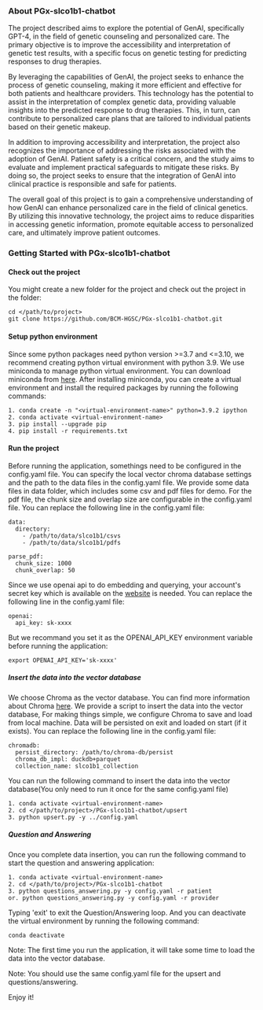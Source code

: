 ### About PGx-slco1b1-chatbot

The project described aims to explore the potential of GenAI, specifically GPT-4, in the field of genetic counseling and personalized care. The primary objective is to improve the accessibility and interpretation of genetic test results, with a specific focus on genetic testing for predicting responses to drug therapies.

By leveraging the capabilities of GenAI, the project seeks to enhance the process of genetic counseling, making it more efficient and effective for both patients and healthcare providers. This technology has the potential to assist in the interpretation of complex genetic data, providing valuable insights into the predicted response to drug therapies. This, in turn, can contribute to personalized care plans that are tailored to individual patients based on their genetic makeup.

In addition to improving accessibility and interpretation, the project also recognizes the importance of addressing the risks associated with the adoption of GenAI. Patient safety is a critical concern, and the study aims to evaluate and implement practical safeguards to mitigate these risks. By doing so, the project seeks to ensure that the integration of GenAI into clinical practice is responsible and safe for patients.

The overall goal of this project is to gain a comprehensive understanding of how GenAI can enhance personalized care in the field of clinical genetics. By utilizing this innovative technology, the project aims to reduce disparities in accessing genetic information, promote equitable access to personalized care, and ultimately improve patient outcomes.

### Getting Started with PGx-slco1b1-chatbot
#### Check out the project
You might create a new folder for the project and check out the project in the folder:
```commandline
cd </path/to/project>
git clone https://github.com/BCM-HGSC/PGx-slco1b1-chatbot.git
```
#### Setup python environment

Since some python packages need python version >=3.7 and <=3.10, we recommend creating python virtual environment with python 3.9. We use miniconda to manage python virtual environment. You can download miniconda from [here](https://docs.conda.io/en/latest/miniconda.html). After installing miniconda, you can create a virtual environment and install the required packages by running the following commands:

```
1. conda create -n "<virtual-environment-name>" python=3.9.2 ipython
2. conda activate <virtual-environment-name>
3. pip install --upgrade pip
4. pip install -r requirements.txt
```

#### Run the project
Before running the application, somethings need to be configured in the config.yaml file. You can specify the local vector chroma database settings and the path to the data files in the config.yaml file. We provide some data files in data folder, which includes some csv and pdf files for demo. For the pdf file, the chunk size and overlap size are configurable in the config.yaml file. You can replace the following line in the config.yaml file:
```commandline
data:
  directory:
    - /path/to/data/slco1b1/csvs
    - /path/to/data/slco1b1/pdfs

parse_pdf:
  chunk_size: 1000
  chunk_overlap: 50

```
Since we use openai api to do embedding and querying, your account's secret key which is available on the [website](https://platform.openai.com/account/api-keys) is needed. You can replace the following line in the config.yaml file:
```
openai:
  api_key: sk-xxxx
```

But we recommand you set it as the OPENAI_API_KEY environment variable before running the application:
```
export OPENAI_API_KEY='sk-xxxx'
```

##### Insert the data into the vector database
We choose Chroma as the vector database. You can find more information about Chroma [here](https://docs.trychroma.com/). We provide a script to insert the data into the vector database, For making things simple, we configure Chroma to save and load from local machine. Data will be persisted on exit and loaded on start (if it exists). You can replace the following line in the config.yaml file:
```commandline
chromadb:
  persist_directory: /path/to/chroma-db/persist
  chroma_db_impl: duckdb+parquet
  collection_name: slco1b1_collection
```
You can run the following command to insert the data into the vector database(You only need to run it once for the same config.yaml file)
```
1. conda activate <virtual-environment-name>
2. cd </path/to/project>/PGx-slco1b1-chatbot/upsert
3. python upsert.py -y ../config.yaml
```

##### Question and Answering
Once you complete data insertion, you can run the following command to start the question and answering application:
```
1. conda activate <virtual-environment-name>
2. cd </path/to/project>/PGx-slco1b1-chatbot
3. python questions_answering.py -y config.yaml -r patient
or. python questions_answering.py -y config.yaml -r provider
```
Typing 'exit' to exit the Question/Answering loop. And you can deactivate the virtual environment by running the following command:
```commandline
conda deactivate  
```

Note: The first time you run the application, it will take some time to load the data into the vector database. 

Note:  You should use the same config.yaml file for the upsert and questions/answering.

Enjoy it!